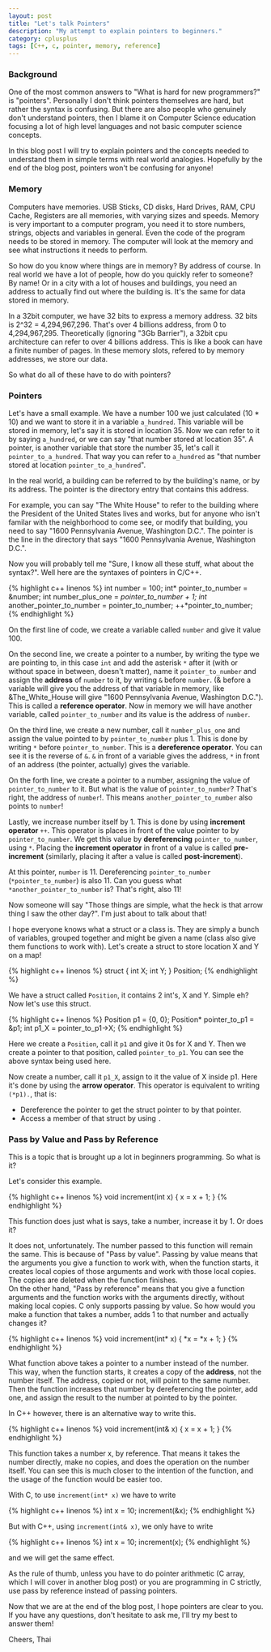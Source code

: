 ```yaml
---
layout: post
title: "Let's talk Pointers"
description: "My attempt to explain pointers to beginners."
category: cplusplus
tags: [C++, c, pointer, memory, reference]
---
```


<!-- Overview -->
<h3>Background</h3>

One of the most common answers to "What is hard for new programmers?" is "pointers". 
Personally I don't think pointers themselves are hard, but rather the syntax is confusing. 
But there are also people who genuinely don't understand pointers, then I blame it on Computer Science education focusing
a lot of high level languages and not basic computer science concepts.

In this blog post I will try to explain pointers and the concepts needed to understand them in simple terms with real world analogies.
Hopefully by the end of the blog post, pointers won't be confusing for anyone!

<h3>Memory</h3>
Computers have memories. USB Sticks, CD disks, Hard Drives, RAM, CPU Cache, Registers are all memories, with varying sizes and speeds.
Memory is very important to a computer program, you need it to store numbers, strings, objects and variables in general. 
Even the code of the program needs to be stored in memory. The computer will look at the memory and see what instructions it needs to perform.

So how do you know where things are in memory? By address of course. In real world we have a lot of people, how do you quickly refer to someone?
By name! Or in a city with a lot of houses and buildings, you need an address to actually find out where the building is. It's the same for data stored in memory.

In a 32bit computer, we have 32 bits to express a memory address. 32 bits is 2^32 = 4,294,967,296. That's over 4 billions address, from 0 to 4,294,967,295. Theoretically (ignoring "3Gb Barrier"), a 32bit cpu architecture can refer to over 4 billions address.
This is like a book can have a finite number of pages. In these memory slots, refered to by memory addresses, we store our data.

So what do all of these have to do with pointers?

<h3>Pointers</h3>

Let's have a small example. We have a number 100 we just calculated (10 * 10) and we want to store it in a variable ```a_hundred```.
This variable will be stored in memory, let's say it is stored in location 35. Now we can refer to it by saying ```a_hundred```, or we can say "that number stored at location 35".
A pointer, is another variable that store the number 35, let's call it ```pointer_to_a_hundred```. That way you can refer to ```a_hundred``` as "that number stored at location ```pointer_to_a_hundred```".

In the real world, a building can be referred to by the building's name, or by its address. The pointer is the directory entry that contains this address.

For example, you can say "The White House" to refer to the building where the President of the United States lives and works, but for anyone who isn't familar with the neighborhood to come see, or modify that building, you need to say "1600 Pennsylvania Avenue, Washington D.C.".
The pointer is the line in the directory that says "1600 Pennsylvania Avenue, Washington D.C.".

Now you will probably tell me "Sure, I know all these stuff, what about the syntax?". Well here are the syntaxes of pointers in C/C++.

{% highlight c++ linenos %}
int number = 100;
int* pointer_to_number = &number;
int number_plus_one = *pointer_to_number + 1;
int* another_pointer_to_number = pointer_to_number;
++*pointer_to_number;
{% endhighlight %}

On the first line of code, we create a variable called ```number``` and give it value 100. 

On the second line, we create a pointer to a number, by writing the type we are pointing to, in this case ```int``` and add the asterisk ```*``` after it (with or without space in between, doesn't matter),
name it ```pointer_to_number``` and assign the __address__ of ```number``` to it, by writing ```&``` before ```number```. (& before a variable will give you the address of that variable in memory, like &The_White_House will give "1600 Pennsylvania Avenue, Washington D.C.").
This is called a __reference operator__.
Now in memory we will have another variable, called ```pointer_to_number``` and its value is the address of ```number```.

On the third line, we create a new number, call it ```number_plus_one``` and assign the value pointed to by ```pointer_to_number``` plus 1. 
This is done by writing ```*``` before ```pointer_to_number```. This is a __dereference operator__. You can see it is the reverse of ```&```.
```&``` in front of a variable gives the address, ```*``` in front of an address (the pointer, actually) gives the variable.

On the forth line, we create a pointer to a number, assigning the value of ```pointer_to_number``` to it. But what is the value of ```pointer_to_number```?
That's right, the address of ```number```!. This means ```another_pointer_to_number``` also points to ```number```!

Lastly, we increase number itself by 1. This is done by using __increment operator__ ```++```. 
This operator is places in front of the value pointer to by ```pointer_to_number```. We get this value by __dereferencing__ ```pointer_to_number```, using ```*```.
Placing the __increment operator__ in front of a value is called __pre-increment__ (similarly, placing it after a value is called __post-increment__).

At this pointer, ```number``` is 11. Dereferencing ```pointer_to_number``` (```*pointer_to_number```) is also 11. Can you guess what ```*another_pointer_to_number``` is?
That's right, also 11!

Now someone will say "Those things are simple, what the heck is that arrow thing I saw the other day?". I'm just about to talk about that!

I hope everyone knows what a struct or a class is. They are simply a bunch of variables, grouped together and might be given a name (class also give them functions to work with). Let's create a struct to store location X and Y on a map!

{% highlight c++ linenos %}
struct
{
  int X;
  int Y;
} Position;
{% endhighlight %}

We have a struct called ```Position```, it contains 2 int's, X and Y. Simple eh?
Now let's use this struct.

{% highlight c++ linenos %}
Position p1 = {0, 0};
Position* pointer_to_p1 = &p1;
int p1_X = pointer_to_p1->X;
{% endhighlight %}

Here we create a ```Position```, call it ```p1``` and give it 0s for X and Y. Then we create a pointer to that position, called ```pointer_to_p1```. 
You can see the above syntax being used here.

Now create a number, call it ```p1_X```, assign to it the value of X inside p1. Here it's done by using the __arrow operator__.
This operator is equivalent to writing ```(*p1).```, that is:

- Dereference the pointer to get the struct pointer to by that pointer.
- Access a member of that struct by using ```.```

<h3>Pass by Value and Pass by Reference</h3>

This is a topic that is brought up a lot in beginners programming. So what is it?

Let's consider this example.

{% highlight c++ linenos %}
void increment(int x)
{
    x = x + 1;
}
{% endhighlight %}

This function does just what is says, take a number, increase it by 1. Or does it?

It does not, unfortunately. The number passed to this function will remain the same. This is because of "Pass by value". Passing by value means that the arguments you give a function to work with,
when the function starts, it creates local copies of those arguments and work with those local copies. The copies are deleted when the function finishes.  
On the other hand, "Pass by reference" means that you give a function arguments and the function works with the arguments directly, without making local copies.
C only supports passing by value. So how would you make a function that takes a number, adds 1 to that number and actually changes it?

{% highlight c++ linenos %}
void increment(int* x)
{
    *x = *x + 1;
}
{% endhighlight %}

What function above takes a pointer to a number instead of the number. This way, when the function starts, it creates a copy of the __address__, not the number itself. The address, copied or not, will point to the same number.
Then the function increases that number by dereferencing the pointer, add one, and assign the result to the number at pointed to by the pointer.

In C++ however, there is an alternative way to write this.

{% highlight c++ linenos %}
void increment(int& x)
{
    x = x + 1;
}
{% endhighlight %}

This function takes a number x, by reference. That means it takes the number directly, make no copies, and does the operation on the number itself.
You can see this is much closer to the intention of the function, and the usage of the function would be easier too.

With C, to use ```increment(int* x)``` we have to write

{% highlight c++ linenos %}
int x = 10;
increment(&x);
{% endhighlight %}

But with C++, using  ```increment(int& x)```, we only have to write

{% highlight c++ linenos %}
int x = 10;
increment(x);
{% endhighlight %}

and we will get the same effect.

As the rule of thumb, unless you have to do pointer arithmetic (C array, which I will cover in another blog post) or you are programming in C strictly, use pass by reference instead of passing pointers.

Now that we are at the end of the blog post, I hope pointers are clear to you. If you have any questions, don't hesitate to ask me, I'll try my best to answer them!

Cheers,
Thai

